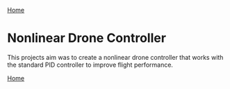[Home](https://vanfleet0351.github.io/Kyle-Van-Fleet-Portfolio/)

# Nonlinear Drone Controller
This projects aim was to create a nonlinear drone controller that works with the standard PID controller to improve flight performance.


[Home](https://vanfleet0351.github.io/Kyle-Van-Fleet-Portfolio/)
